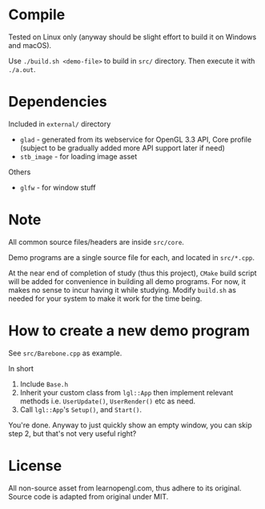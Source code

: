# Compile

Tested on Linux only (anyway should be slight effort to build it on Windows and macOS).

Use `./build.sh <demo-file>` to build in `src/` directory. Then execute it with `./a.out`.

# Dependencies

Included in `external/` directory

* `glad` - generated from its webservice for OpenGL 3.3 API, Core profile (subject to be gradually added more API support later if need)
* `stb_image` - for loading image asset

Others

* `glfw` - for window stuff

# Note

All common source files/headers are inside `src/core`.

Demo programs are a single source file for each, and located in `src/*.cpp`.

At the near end of completion of study (thus this project), `CMake` build script will be added for convenience in building all demo programs. For now, it makes no sense to incur having it while studying. Modify `build.sh` as needed for your system to make it work for the time being.

# How to create a new demo program

See `src/Barebone.cpp` as example.

In short

1. Include `Base.h`
2. Inherit your custom class from `lgl::App` then implement relevant methods i.e. `UserUpdate()`, `UserRender()` etc as need.
3. Call `lgl::App`'s `Setup()`, and `Start()`.

You're done. Anyway to just quickly show an empty window, you can skip step 2, but that's not very useful right?

# License

All non-source asset from learnopengl.com, thus adhere to its original.
Source code is adapted from original under MIT.
